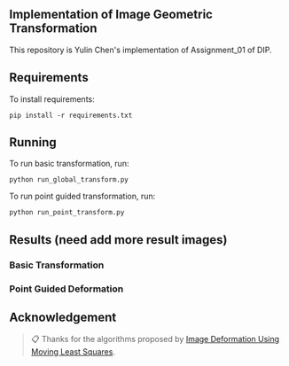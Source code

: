## Implementation of Image Geometric Transformation

This repository is Yulin Chen's implementation of Assignment_01 of DIP. 

## Requirements

To install requirements:

```setup
pip install -r requirements.txt
```

## Running

To run basic transformation, run:

```basic
python run_global_transform.py
```

To run point guided transformation, run:

```point
python run_point_transform.py
```

## Results (need add more result images)
### Basic Transformation


### Point Guided Deformation


## Acknowledgement

>📋 Thanks for the algorithms proposed by [Image Deformation Using Moving Least Squares](https://people.engr.tamu.edu/schaefer/research/mls.pdf).
